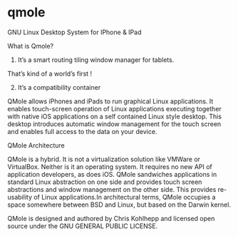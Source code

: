 # qmole
GNU Linux Desktop System for IPhone &amp; IPad

What is Qmole?

1) It’s a smart routing tiling window manager for tablets.

That’s kind of a world’s first !

2) It’s a compatibility container

QMole allows iPhones and iPads to run graphical Linux applications. It enables touch-screen operation of Linux applications executing together with native iOS applications on a self contained Linux style desktop. This desktop introduces automatic window management for the touch screen and enables full access to the data on your device.

QMole Architecture

QMole is a hybrid. It is not a virtualization solution like VMWare or VirtualBox. Neither is it an operating system. It requires no new API of application developers, as does iOS. QMole sandwiches applications in standard Linux abstraction on one side and provides touch screen abstractions and window management on the other side. This provides re-usability of Linux applications.In architectural terms, QMole occupies a space somewhere between BSD and Linux, but based on the Darwin kernel.

QMole is designed and authored by Chris Kohlhepp and licensed open source under the GNU GENERAL PUBLIC LICENSE.





